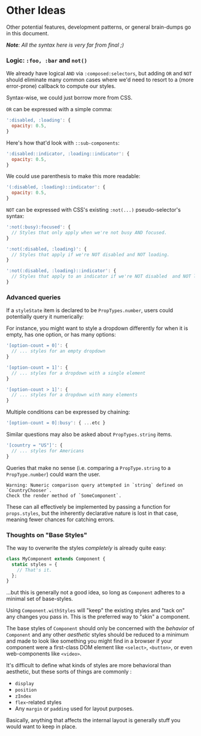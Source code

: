 # Other Ideas

Other potential features, development patterns, or general brain-dumps go
in this document.

_**Note**: All the syntax here is very far from final ;)_

### Logic: `:foo, :bar` and `not()`

We already have logical `AND` via `:composed:selectors`, but adding `OR`
and `NOT` should eliminate many common cases where we'd need to resort to
a (more error-prone) callback to compute our styles.

Syntax-wise, we could just borrow more from CSS.

`OR` can be expressed with a simple comma:

```js
':disabled, :loading': {
  opacity: 0.5,
}
```

Here's how that'd look with `::sub-components`:

```js
':disabled::indicator, :loading::indicator': {
  opacity: 0.5,
}
```

We could use parenthesis to make this more readable:

```js
'(:disabled, :loading)::indicator': {
  opacity: 0.5,
}
```

`NOT` can be expressed with CSS's existing `:not(...)` pseudo-selector's syntax:

```js
':not(:busy):focused': {
  // Styles that only apply when we're not busy AND focused.
}
```

```js
':not(:disabled, :loading)': {
  // Styles that apply if we're NOT disabled and NOT loading.
}
```

```js
':not(:disabled, :loading)::indicator': {
  // Styles that apply to an indicator if we're NOT disabled  and NOT loading.
}
```

### Advanced queries

If a `styleState` item is declared to be `PropTypes.number`, users
could potentially query it numerically:

For instance, you might want to style a dropdown differently for when it is empty,
has one option, or has many options:

```js
'[option-count = 0]': {
  // ... styles for an empty dropdown
}

'[option-count = 1]': {
  // ... styles for a dropdown with a single element
}

'[option-count > 1]': {
  // ... styles for a dropdown with many elements
}
```

Multiple conditions can be expressed by chaining:

```js
'[option-count = 0]:busy': { ...etc }
```

Similar questions may also be asked about `PropTypes.string` items.

```js
'[country = "US"]': {
  // ... styles for Americans
}
```

Queries that make no sense (i.e. comparing a `PropType.string` to a
`PropType.number`) could warn the user.

```
Warning: Numeric comparison query attempted in `string` defined on `CountryChooser`.
Check the render method of `SomeComponent`.
```

These can all effectively be implemented by passing a function for
`props.styles`, but the inherently declarative nature is lost in that
case, meaning fewer chances for catching errors.

### Thoughts on "Base Styles"

The way to overwrite the styles *completely* is already quite easy:

```js
class MyComponent extends Component {
  static styles = {
    // That's it.
  };
}
```

...but this is generally not a good idea, so long as `Component` adheres to a minimal
set of base-styles.

Using `Component.withStyles` will "keep" the existing styles and "tack on" any changes
you pass in. This is the preferred way to "skin" a component.

The base styles of `Component` should only be concerned with the *behavior* of `Component`
and any other *aesthetic* styles should be reduced to a minimum and made to look like
something you might find in a browser if your component were a first-class DOM element
like `<select>`, `<button>`, or even web-components like `<video>`.

It's difficult to define what kinds of styles are more behavioral than aesthetic, but
these sorts of things are commonly :

- `display`
- `position`
- `zIndex`
- `flex`-related styles
- Any `margin` or `padding` used for layout purposes.

Basically, anything that affects the internal layout is generally stuff you would
want to keep in place.